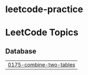 # leetcode-practice
<!---LeetCode Topics Start-->
# LeetCode Topics
## Database
|  |
| ------- |
| [0175-combine-two-tables](https://github.com/nseptio/leetcode-practice/tree/master/0175-combine-two-tables) |
<!---LeetCode Topics End-->